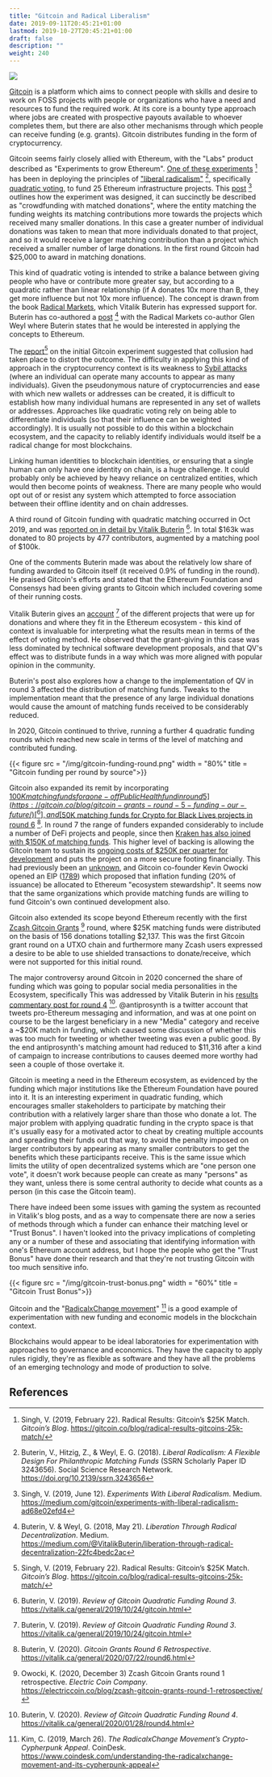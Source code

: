 ```yaml
---
title: "Gitcoin and Radical Liberalism"
date: 2019-09-11T20:45:21+01:00
lastmod: 2019-10-27T20:45:21+01:00
draft: false
description: ""
weight: 240
---
```

![](/gitcoin.jpg)

[Gitcoin](https://gitcoin.co/) is a platform which aims to connect people with skills and desire to work on FOSS projects with people or organizations who have a need and resources to fund the required work. At its core is a bounty type approach where jobs are created with prospective payouts available to whoever completes them, but there are also other mechanisms through which people can receive funding (e.g. grants). Gitcoin distributes funding in the form of cryptocurrency.

Gitcoin seems fairly closely allied with Ethereum, with the "Labs" product described as "Experiments to grow Ethereum". [One of these experiments](https://gitcoin.co/blog/radical-results-gitcoins-25k-match/) [^1] has been in deploying the principles of ["liberal radicalism"](https://papers.ssrn.com/sol3/papers.cfm?abstract_id=3243656) [^2], specifically [quadratic voting](https://en.wikipedia.org/wiki/Quadratic_voting), to fund 25 Ethereum infrastructure projects. This [post](https://medium.com/gitcoin/experiments-with-liberal-radicalism-ad68e02efd4) [^3] outlines how the experiment was designed, it can succinctly be described as "crowdfunding with matched donations", where the entity matching the funding weights its matching contributions more towards the projects which received many smaller donations. In this case a greater number of individual donations was taken to mean that more individuals donated to that project, and so it would receive a larger matching contribution than a project which received a smaller number of large donations. In the first round Gitcoin had $25,000 to award in matching donations.

This kind of quadratic voting is intended to strike a balance between giving people who have or contribute more greater say, but according to a quadratic rather than linear relationship (if A donates 10x more than B, they get more influence but not 10x more influence). The concept is drawn from the book [Radical Markets](http://radicalmarkets.com/), which Vitalik Buterin has expressed support for. Buterin has co-authored a [post](https://medium.com/@VitalikButerin/liberation-through-radical-decentralization-22fc4bedc2ac) [^4] with the Radical Markets co-author Glen Weyl where Buterin states that he would be interested in applying the concepts to Ethereum.

The [report](https://gitcoin.co/blog/radical-results-gitcoins-25k-match/)[^1] on the initial Gitcoin experiment suggested that collusion had taken place to distort the outcome. The difficulty in applying this kind of approach in the cryptocurrency context is its weakness to [Sybil attacks](https://en.wikipedia.org/wiki/Sybil_attack) (where an individual can operate many accounts to appear as many individuals). Given the pseudonymous nature of cryptocurrencies and ease with which new wallets or addresses can be created, it is difficult to establish how many individual humans are represented in any set of wallets or addresses. Approaches like quadratic voting rely on being able to differentiate individuals (so that their influence can be weighted accordingly). It is usually not possible to do this within a blockchain ecosystem, and the capacity to reliably identify individuals would itself be a radical change for most blockchains. 

Linking human identities to blockchain identities, or ensuring that a single human can only have one identity on chain, is a huge challenge. It could probably only be achieved by heavy reliance on centralized entities, which would then become points of weakness. There are many people who would opt out of or resist any system which attempted to force association between their offline identity and on chain addresses.

A third round of Gitcoin funding with quadratic matching occurred in Oct 2019, and was [reported on in detail by Vitalik Buterin](https://vitalik.ca/general/2019/10/24/gitcoin.html) [^5]. In total $163k was donated to 80 projects by 477 contributors, augmented by a matching pool of $100k.

One of the comments Buterin made was about the relatively low share of funding awarded to Gitcoin itself (it received 0.9% of funding in the round). He praised Gitcoin's efforts and stated that the Ethereum Foundation and Consensys had been giving grants to Gitcoin which included covering some of their running costs. 

Vitalik Buterin gives an [account](https://vitalik.ca/general/2019/10/24/gitcoin.html) [^5] of the different projects that were up for donations and where they fit in the Ethereum ecosystem - this kind of context is invaluable for interpreting what the results mean in terms of the effect of voting method. He observed that the grant-giving in this case was less dominated by technical software development proposals, and that QV's effect was to distribute funds in a way which was more aligned with popular opinion in the community.

Buterin's post also explores how a change to the implementation of QV in round 3 affected the distribution of matching funds. Tweaks to the implementation meant that the presence of any large individual donations would cause the amount of matching funds received to be considerably reduced.

In 2020, Gitcoin continued to thrive, running a further 4 quadratic funding rounds which reached new scale in terms of the level of matching and contributed funding.

{{< figure src = "/img/gitcoin-funding-round.png" width = "80%" title = "Gitcoin funding per round by source">}}

Gitcoin also expanded its remit by incorporating [$100K matching funds for a one-off Public Health fund in round 5](https://gitcoin.co/blog/gitcoin-grants-round-5-funding-our-future/) [^6], and [$50K matching funds for Crypto for Black Lives projects in round 6](https://vitalik.ca/general/2020/07/22/round6.html) [^7]. In round 7 the range of funders expanded considerably to include a number of DeFi projects and people, since then [Kraken has also joined with $150K of matching funds](https://blog.kraken.com/post/7001/kraken-150000-grants-ethereum-gitcoin/). This higher level of backing is allowing the Gitcoin team to sustain its [ongoing costs of $250K per quarter for development](https://gitcoin.co/grants/86/gitcoin-grants-round-8-dev-fund) and puts the project on a more secure footing financially. This had previously been an [unknown](https://gitcoin.co/not_a_token), and Gitcoin co-founder Kevin Owocki opened an EIP ([1789](https://github.com/ethereum/EIPs/issues/1789)) which proposed that inflation funding (20% of issuance) be allocated to Ethereum "ecosystem stewardship". It seems now that the same organizations which provide matching funds are willing to fund Gitcoin's own continued development also.

Gitcoin also extended its scope beyond Ethereum recently with the first [Zcash Gitcoin Grants](https://electriccoin.co/blog/zcash-gitcoin-grants-round-1-retrospective/) [^8] round, where $25K matching funds were distributed on the basis of 156 donations totalling $2,137. This was the first Gitcoin grant round on a UTXO chain and furthermore many Zcash users expressed a desire to be able to use shielded transactions to donate/receive, which were not supported for this initial round. 

The major controversy around Gitcoin in 2020 concerned the share of funding which was going to popular social media personalities in the Ecosystem, specifically  This was addressed by Vitalik Buterin in his [results commentary post for round 4](https://vitalik.ca/general/2020/01/28/round4.html) [^9]. @antiprosynth is a twitter account that tweets pro-Ethereum messaging and information, and was at one point on course to be the largest beneficiary in a new "Media" category and receive a ~$20K match in funding, which caused some discussion of whether this was too much for tweeting or whether tweeting was even a public good. By the end antiprosynth's matching amount had reduced to $11,316 after a kind of campaign to increase contributions to causes deemed more worthy had seen a couple of those overtake it.

Gitcoin is meeting a need in the Ethereum ecosystem, as evidenced by the funding which major institutions like the Ethereum Foundation have poured into it. It is an interesting experiment in quadratic funding, which encourages smaller stakeholders to participate by matching their contribution with a relatively larger share than those who donate a lot. The major problem with applying quadratic funding in the crypto space is that it's usually easy for a motivated actor to cheat by creating multiple accounts and spreading their funds out that way, to avoid the penalty imposed on larger contributors by appearing as many smaller contributors to get the benefits which these participants receive. This is the same issue which limits the utility of open decentralized systems which are "one person one vote", it doesn't work because people can create as many "persons" as they want, unless there is some central authority to decide what counts as a person (in this case the Gitcoin team).

There have indeed been some issues with gaming the system as recounted in Vitalik's blog posts, and as a way to compensate there are now a series of methods through which a funder can enhance their matching level or "Trust Bonus". I haven't looked into the privacy implications of completing any or a number of these and associating that identifying information with one's Ethereum account address, but I hope the people who get the "Trust Bonus" have done their research and that they're not trusting Gitcoin with too much sensitive info.

{{< figure src = "/img/gitcoin-trust-bonus.png" width = "60%" title = "Gitcoin Trust Bonus">}}

Gitcoin and the "[RadicalxChange movement](https://www.coindesk.com/understanding-the-radicalxchange-movement-and-its-cypherpunk-appeal)" [^10] is a good example of experimentation with new funding and economic models in the blockchain context. 

Blockchains would appear to be ideal laboratories for experimentation with approaches to governance and economics. They have the capacity to apply rules rigidly, they're as flexible as software and they have all the problems of an emerging technology and mode of production to solve.

## References

[^1]:Singh, V. (2019, February 22). Radical Results: Gitcoin’s $25K Match. *Gitcoin’s Blog*. https://gitcoin.co/blog/radical-results-gitcoins-25k-match/
[^2]: Buterin, V., Hitzig, Z., & Weyl, E. G. (2018). *Liberal Radicalism: A Flexible Design For Philanthropic Matching Funds* (SSRN Scholarly Paper ID 3243656). Social Science Research Network. https://doi.org/10.2139/ssrn.3243656
[^3]:Singh, V. (2019, June 12). *Experiments With Liberal Radicalism*. Medium. https://medium.com/gitcoin/experiments-with-liberal-radicalism-ad68e02efd4
[^4]:Buterin, V. & Weyl, G. (2018, May 21). *Liberation Through Radical Decentralization*. Medium. https://medium.com/@VitalikButerin/liberation-through-radical-decentralization-22fc4bedc2ac
[^5]:Buterin, V. (2019). *Review of Gitcoin Quadratic Funding Round 3*.  https://vitalik.ca/general/2019/10/24/gitcoin.html
[^6]:Singh, V. (2020, March 23). Gitcoin Grants Round 5: Funding Our Future. *Gitcoin’s Blog*. https://gitcoin.co/blog/gitcoin-grants-round-5-funding-our-future/
[^7]:Buterin, V. (2020). *Gitcoin Grants Round 6 Retrospective*. https://vitalik.ca/general/2020/07/22/round6.html
[^8]:Owocki, K. (2020, December 3) Zcash Gitcoin Grants round 1 retrospective. *Electric Coin Company*. https://electriccoin.co/blog/zcash-gitcoin-grants-round-1-retrospective/
[^9]:Buterin, V. (2020). *Review of Gitcoin Quadratic Funding Round 4*. https://vitalik.ca/general/2020/01/28/round4.html
[^10]: Kim, C. (2019, March 26). *The RadicalxChange Movement’s Crypto-Cypherpunk Appeal*. CoinDesk. https://www.coindesk.com/understanding-the-radicalxchange-movement-and-its-cypherpunk-appeal

